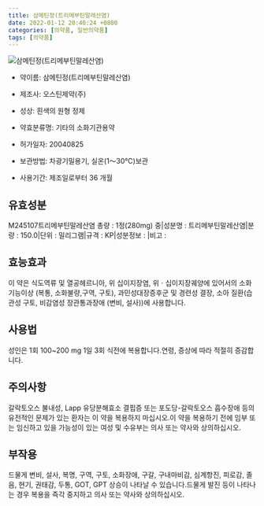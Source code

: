 ```yaml
---
title: 삼메틴정(트리메부틴말레산염)
date: 2022-01-12 20:40:24 +0800
categories: [의약품, 일반의약품]
tags: [의약품]
---
```

![삼메틴정(트리메부틴말레산염)](https://nedrug.mfds.go.kr/pbp/cmn/itemImageDownload/151369821142900060)

- 약이름: 삼메틴정(트리메부틴말레산염)
- 제조사: 오스틴제약(주)
- 성상: 흰색의 원형 정제

- 약효분류명: 기타의 소화기관용약
- 허가일자: 20040825
- 보관방법: 차광기밀용기, 실온(1～30℃)보관

- 사용기간: 제조일로부터 36 개월
## 유효성분
M245107트리메부틴말레산염
총량 : 1정(280mg) 중|성분명 : 트리메부틴말레산염|분량 : 150.0|단위 : 밀리그램|규격 : KP|성분정보 : |비고 :
## 효능효과
이 약은 식도역류 및 열공헤르니아, 위 십이지장염, 위ㆍ십이지장궤양에 있어서의 소화기능이상 (복통, 소화불량,구역, 구토), 과민성대장증후군 및 경련성 결장, 소아 질환(습관성 구토, 비감염성 장관통과장애 (변비, 설사))에 사용합니다.
## 사용법
성인은 1회 100~200 mg 1일 3회 식전에 복용합니다.연령, 증상에 따라 적절히 증감합니다.
## 주의사항
갈락토오스 불내성, Lapp 유당분해효소 결핍증 또는 포도당-갈락토오스 흡수장애 등의 유전적인 문제가 있는 환자는 이 약을 복용하지 마십시오.이 약을 복용하기 전에 임부 또는 임신하고 있을 가능성이 있는 여성 및 수유부는 의사 또는 약사와 상의하십시오.
## 부작용
드물게 변비, 설사, 복명, 구역, 구토, 소화장애, 구갈, 구내마비감, 심계항진, 피로감, 졸음, 현기, 권태감, 두통, GOT, GPT 상승이 나타날 수 있습니다.드물게 발진 등이 나타나는 경우 복용을 즉각 중지하고 의사 또는 약사와 상의하십시오.
